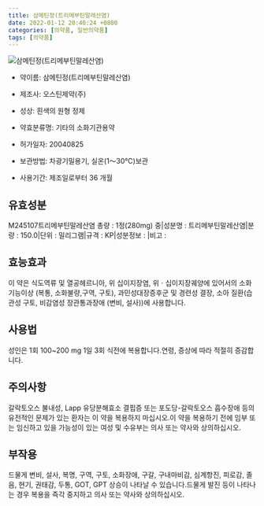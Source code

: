 ```yaml
---
title: 삼메틴정(트리메부틴말레산염)
date: 2022-01-12 20:40:24 +0800
categories: [의약품, 일반의약품]
tags: [의약품]
---
```

![삼메틴정(트리메부틴말레산염)](https://nedrug.mfds.go.kr/pbp/cmn/itemImageDownload/151369821142900060)

- 약이름: 삼메틴정(트리메부틴말레산염)
- 제조사: 오스틴제약(주)
- 성상: 흰색의 원형 정제

- 약효분류명: 기타의 소화기관용약
- 허가일자: 20040825
- 보관방법: 차광기밀용기, 실온(1～30℃)보관

- 사용기간: 제조일로부터 36 개월
## 유효성분
M245107트리메부틴말레산염
총량 : 1정(280mg) 중|성분명 : 트리메부틴말레산염|분량 : 150.0|단위 : 밀리그램|규격 : KP|성분정보 : |비고 :
## 효능효과
이 약은 식도역류 및 열공헤르니아, 위 십이지장염, 위ㆍ십이지장궤양에 있어서의 소화기능이상 (복통, 소화불량,구역, 구토), 과민성대장증후군 및 경련성 결장, 소아 질환(습관성 구토, 비감염성 장관통과장애 (변비, 설사))에 사용합니다.
## 사용법
성인은 1회 100~200 mg 1일 3회 식전에 복용합니다.연령, 증상에 따라 적절히 증감합니다.
## 주의사항
갈락토오스 불내성, Lapp 유당분해효소 결핍증 또는 포도당-갈락토오스 흡수장애 등의 유전적인 문제가 있는 환자는 이 약을 복용하지 마십시오.이 약을 복용하기 전에 임부 또는 임신하고 있을 가능성이 있는 여성 및 수유부는 의사 또는 약사와 상의하십시오.
## 부작용
드물게 변비, 설사, 복명, 구역, 구토, 소화장애, 구갈, 구내마비감, 심계항진, 피로감, 졸음, 현기, 권태감, 두통, GOT, GPT 상승이 나타날 수 있습니다.드물게 발진 등이 나타나는 경우 복용을 즉각 중지하고 의사 또는 약사와 상의하십시오.
